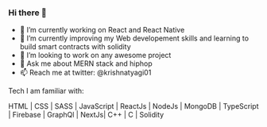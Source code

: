 ### Hi there 👋



- 🔭 I’m currently working on React and React Native
- 🌱 I’m currently improving my Web developement skills and learning to build smart contracts with solidity
- 👯 I’m looking to work on any awesome project
- 💬 Ask me about MERN stack and hiphop
- 📫 Reach me at twitter: @krishnatyagi01


Tech I am familiar with:

HTML | CSS | SASS | JavaScript | ReactJs | NodeJs | MongoDB | TypeScript | Firebase | GraphQl | NextJs| C++ | C | Solidity
